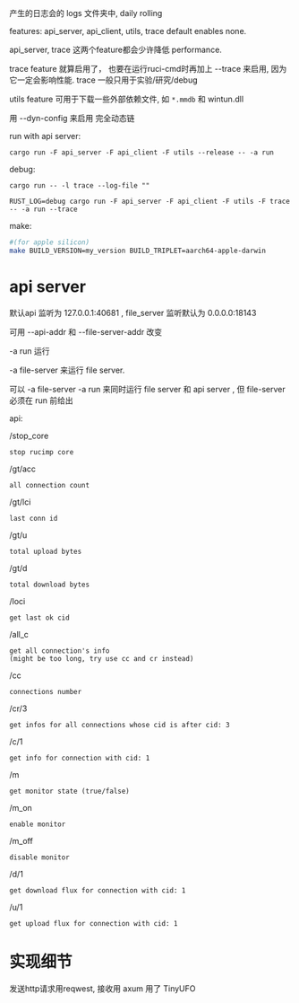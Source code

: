 
产生的日志会的 logs 文件夹中, daily rolling

features: api_server, api_client, utils, trace
default enables none.

api_server, trace 这两个feature都会少许降低 performance. 

trace feature 就算启用了，
也要在运行ruci-cmd时再加上 --trace 来启用, 因为它一定会影响性能. trace 一般只用于实验/研究/debug

utils feature 可用于下载一些外部依赖文件, 如 `*.mmdb` 和 wintun.dll

用 --dyn-config 来启用 完全动态链

run with api server:

```
cargo run -F api_server -F api_client -F utils --release -- -a run

```

debug:
```
cargo run -- -l trace --log-file ""

RUST_LOG=debug cargo run -F api_server -F api_client -F utils -F trace -- -a run --trace

```

make:

```sh
#(for apple silicon)
make BUILD_VERSION=my_version BUILD_TRIPLET=aarch64-apple-darwin
```

# api server

默认api 监听为 127.0.0.1:40681 , file_server 监听默认为 0.0.0.0:18143

可用 --api-addr 和 --file-server-addr 改变

-a run 运行

-a file-server 来运行 file server. 

可以 -a file-server -a run 来同时运行 file server 和 api server , 但 file-server 必须在 run 前给出

api:

/stop_core

    stop rucimp core

/gt/acc

    all connection count

/gt/lci

    last conn id

/gt/u

    total upload bytes

/gt/d

    total download bytes

/loci

    get last ok cid

/all_c

    get all connection's info
    (might be too long, try use cc and cr instead)

/cc

    connections number

/cr/3

    get infos for all connections whose cid is after cid: 3

/c/1

    get info for connection with cid: 1

/m
    
    get monitor state (true/false)

/m_on
    
    enable monitor

/m_off
    
    disable monitor

/d/1
    
    get download flux for connection with cid: 1

/u/1
    
    get upload flux for connection with cid: 1


# 实现细节

发送http请求用reqwest, 接收用 axum
用了 TinyUFO